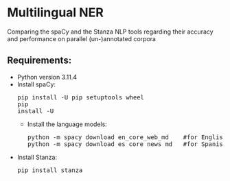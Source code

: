 # Multilingual NER
Comparing the spaCy and the Stanza NLP tools regarding their accuracy and performance on parallel (un-)annotated corpora

## Requirements:
- Python version 3.11.4
- Install spaCy:<pre>pip install -U pip setuptools wheel <br>pip install -U </pre>
  - Install the language models:
    <pre>python -m spacy download en_core_web_md    #for English <br>python -m spacy download es_core_news_md   #for Spanish</pre>
- Install Stanza:<pre>pip install stanza</pre>
